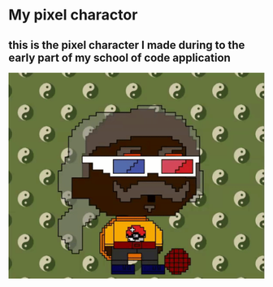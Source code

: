 # My pixel charactor
## this is the pixel character I made during to the early part of my school of code application
![pixelcharacter](/pixelcharacter.gif)